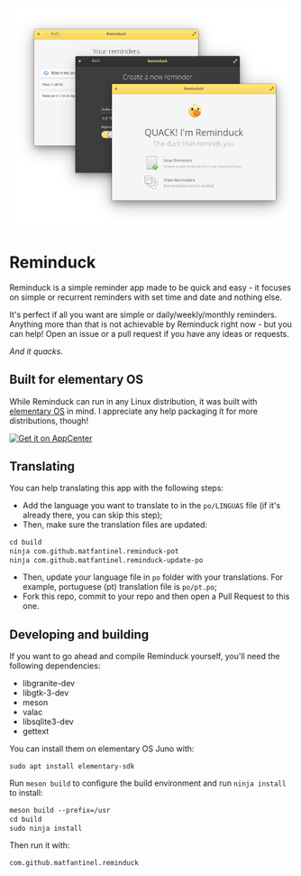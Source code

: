<p align="center">
    <img src="data/screenshots/Main.png" alt="Screenshot" />
</p>

# Reminduck

Reminduck is a simple reminder app made to be quick and easy - it focuses on simple or recurrent reminders with set time and date and nothing else.

It's perfect if all you want are simple or daily/weekly/monthly reminders. Anything more than that is not achievable by Reminduck right now - but you can help! Open an issue or a pull request if you have any ideas or requests.

_And it quacks._

## Built for elementary OS

While Reminduck can run in any Linux distribution, it was built with [elementary OS] in mind. I appreciate any help packaging it for more distributions, though!

[![Get it on AppCenter](https://appcenter.elementary.io/badge.svg)][AppCenter]

## Translating

You can help translating this app with the following steps:

* Add the language you want to translate to in the `po/LINGUAS` file (if it's already there, you can skip this step);
* Then, make sure the translation files are updated:
```shell
cd build
ninja com.github.matfantinel.reminduck-pot
ninja com.github.matfantinel.reminduck-update-po
```
* Then, update your language file in `po` folder with your translations. For example, portuguese (pt) translation file is `po/pt.po`;
* Fork this repo, commit to your repo and then open a Pull Request to this one.

## Developing and building

If you want to go ahead and compile Reminduck yourself, you'll need the following dependencies:

* libgranite-dev
* libgtk-3-dev
* meson
* valac
* libsqlite3-dev
* gettext

You can install them on elementary OS Juno with:

```shell
sudo apt install elementary-sdk
```

Run `meson build` to configure the build environment and run `ninja install`
to install:

```shell
meson build --prefix=/usr
cd build
sudo ninja install
```

Then run it with:

```shell
com.github.matfantinel.reminduck
```

[elementary OS]: https://elementary.io
[AppCenter]: https://appcenter.elementary.io/com.github.matfantinel.reminduck
